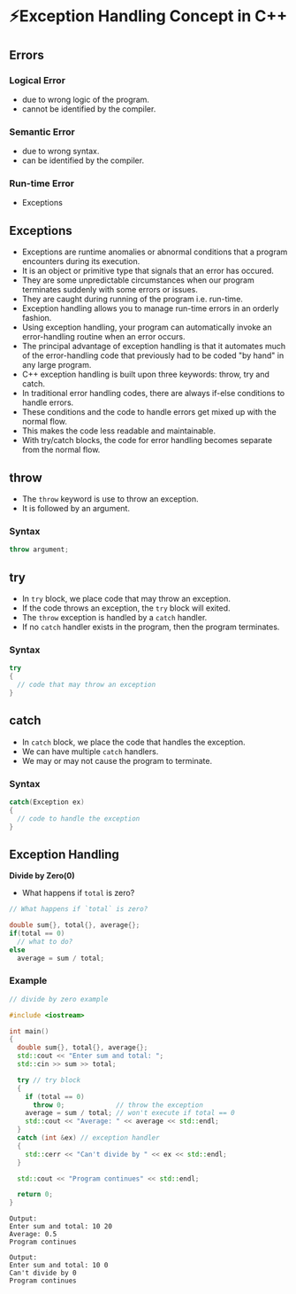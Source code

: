 # ⚡Exception Handling Concept in C++

## Errors

### Logical Error

- due to wrong logic of the program.
- cannot be identified by the compiler.

### Semantic Error

- due to wrong syntax.
- can be identified by the compiler.

### Run-time Error

- Exceptions

## Exceptions

- Exceptions are runtime anomalies or abnormal conditions that a program encounters during its execution.
- It is an object or primitive type that signals that an error has occured.
- They are some unpredictable circumstances when our program terminates suddenly with some errors or issues.
- They are caught during running of the program i.e. run-time.
- Exception handling allows you to manage run-time errors in an orderly fashion.
- Using exception handling, your program can automatically invoke an error-handling routine when an error occurs.
- The principal advantage of exception handling is that it automates much of the error-handling code that previously had to be coded "by hand" in any large program.
- C++ exception handling is built upon three keywords: throw, try and catch.
- In traditional error handling codes, there are always if-else conditions to handle errors.
- These conditions and the code to handle errors get mixed up with the normal flow.
- This makes the code less readable and maintainable.
- With try/catch blocks, the code for error handling becomes separate from the normal flow.

## throw

- The `throw` keyword is use to throw an exception.
- It is followed by an argument.

### Syntax

```cpp
throw argument;
```

## try

- In `try` block, we place code that may throw an exception.
- If the code throws an exception, the `try` block will exited.
- The `throw` exception is handled by a `catch` handler.
- If no `catch` handler exists in the program, then the program terminates.

### Syntax

```cpp
try
{
  // code that may throw an exception
}
```

## catch

- In `catch` block, we place the code that handles the exception.
- We can have multiple `catch` handlers.
- We may or may not cause the program to terminate.

### Syntax

```cpp
catch(Exception ex)
{
  // code to handle the exception
}
```

## Exception Handling

**Divide by Zero(0)**

- What happens if `total` is zero?

```cpp
// What happens if `total` is zero?

double sum{}, total{}, average{};
if(total == 0)
  // what to do?
else
  average = sum / total;
```

### Example

```cpp
// divide by zero example

#include <iostream>

int main()
{
  double sum{}, total{}, average{};
  std::cout << "Enter sum and total: ";
  std::cin >> sum >> total;

  try // try block
  {
    if (total == 0)
      throw 0;             // throw the exception
    average = sum / total; // won't execute if total == 0
    std::cout << "Average: " << average << std::endl;
  }
  catch (int &ex) // exception handler
  {
    std::cerr << "Can't divide by " << ex << std::endl;
  }

  std::cout << "Program continues" << std::endl;

  return 0;
}
```

```
Output:
Enter sum and total: 10 20
Average: 0.5
Program continues
```

```
Output:
Enter sum and total: 10 0
Can't divide by 0
Program continues
```
